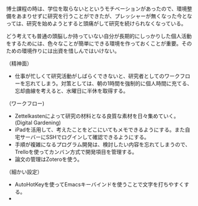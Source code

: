 
博士課程の時は、学位を取らないとというモチベーションがあったので、環境整備をあまりせずに研究を行うことができたが、プレッシャーが無くなった今となっては、研究を始めようとすると頭痛がして研究を続けられなくなっている。

どう考えても普通の頭脳しか持っていない自分が長期的にしっかりした個人活動をするためには、色々なことが簡単にできる環境を作っておくことが重要。そのための環境作りには出資を惜しんではいけない。

（精神面）

- 仕事が忙しくて研究活動がしばらくできないと、研究者としてのワークフローを忘れてしまう。対策としては、朝の1時間を強制的に個人時間に充てる、忘却曲線を考えると、水曜日に半休を取得する。

（ワークフロー)

- Zettelkastenによって研究の材料となる良質な素材を日々集めていく。(Digital Gardening)
- iPadを活用して、考えたことをどこにいてもメモできるようにする。また自宅サーバーにSSHでログインして確認できるようにする。
- 手順が複雑になるプログラム開発は、検討したい内容を忘れてしまうので、Trelloを使ってカンバン方式で開発項目を管理する。
- 論文の管理はZoteroを使う。

（細かい設定）

- AutoHotKeyを使ってEmacsキーバインドを使うことで文字を打ちやすくする。
- 